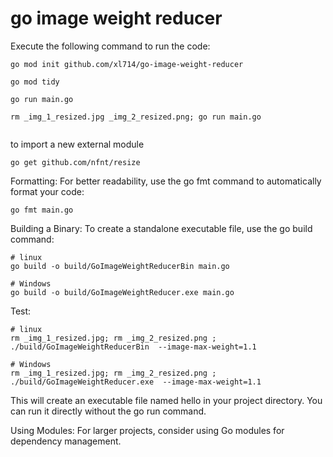 # go image weight reducer

Execute the following command to run the code:

```
go mod init github.com/xl714/go-image-weight-reducer
 
go mod tidy

go run main.go

rm _img_1_resized.jpg _img_2_resized.png; go run main.go


```

to import a new external module

```
go get github.com/nfnt/resize
```

Formatting: For better readability, use the go fmt command to automatically format your code:

```
go fmt main.go
```

Building a Binary: To create a standalone executable file, use the go build command:

```
# linux
go build -o build/GoImageWeightReducerBin main.go

# Windows
go build -o build/GoImageWeightReducer.exe main.go
```

Test:

```
# linux
rm _img_1_resized.jpg; rm _img_2_resized.png ; ./build/GoImageWeightReducerBin  --image-max-weight=1.1

# Windows
rm _img_1_resized.jpg; rm _img_2_resized.png ; ./build/GoImageWeightReducer.exe  --image-max-weight=1.1
```
 

This will create an executable file named hello in your project directory. You can run it directly without the go run command.

Using Modules: For larger projects, consider using Go modules for dependency management.
